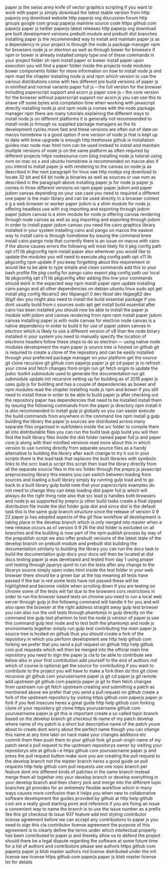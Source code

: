 paper js the swiss army knife of vector graphics scripting if you want to work with paper js simply download the latest stable version from http paperjs org download website http paperjs org discussion forum http groups google com group paperjs mainline source code https github com paperjs paper js twitter paperjs latest releases http paperjs org download pre built development versions prebuilt module and prebuilt dist branches installing paper js the recommended way to install and maintain paper js as a dependency in your project is through the node js package manager npm for browsers node js or electron as well as through bower for browsers if npm or bower is already installed simply type one of these commands in your project folder sh npm install paper or bower install paper upon execution you will find a paper folder inside the projects node modules bower components folder for more information on how to install node js and npm read the chapter installing node js and npm which version to use the various distributions come with two different pre build versions of paper js in minified and normal variants paper full js – the full version for the browser including paperscript support and acorn js paper core js – the core version for the browser without paperscript support nor acorn js you can use this to shave off some bytes and compilation time when working with javascript directly installing node js and npm node js comes with the node package manager npm there are many tutorials explaining the different ways to install node js on different platforms it is generally not recommended to install node js through os supplied package managers as the its development cycles move fast and these versions are often out of date on macos homebrew is a good option if one version of node js that is kept up to date with brew upgrade is enough http treehouse github io installation guides mac node mac html nvm can be used instead to install and maintain multiple versions of node js on the same platform as often required by different projects https nodesource com blog installing node js tutorial using nvm on mac os x and ubuntu homebrew is recommended on macos also if you intend to install paper js with rendering to the canvas on node js as described in the next paragraph for linux see http nodejs org download to locate 32 bit and 64 bit node js binaries as well as sources or use nvm as described in the paragraph above installing paper js for node js paper js comes in three different versions on npm paper paper jsdom and paper jsdom canvas depending on your use case you need to required a different one paper is the main library and can be used directly in a browser context e g a web browser or worker paper jsdom is a shim module for node js offering headless use with svg importing and exporting through jsdom paper jsdom canvas is a shim module for node js offering canvas rendering through node canvas as well as svg importing and exporting through jsdom in order to install paper jsdom canvas you need the cairo graphics library installed in your system installing cairo and pango on macos the easiest way to install cairo is through homebrew by issuing the command brew install cairo pango note that currently there is an issue on macos with cairo if the above causes errors the following will most likely fix it pkg config path opt x11 lib pkgconfig npm install paper also whenever you would like to update the modules you will need to execute pkg config path opt x11 lib pkgconfig npm update if you keep forgetting about this requirement or would like to be able to type simple and clean commands add this to your bash profile file pkg config for pango cairo export pkg config path usr local lib pkgconfig opt x11 lib pkgconfig after adding this line your commands should work in the expected way npm install paper npm update installing cairo pango and all other dependencies on debian ubuntu linux sudo apt get install pkg config libcairo2 dev libpango1 0 dev libssl dev libjpeg62 dev libgif dev you might also need to install the build essential package if you dont usually build from c sources sudo apt get install build essential after cairo has been installed you should now be able to install the paper js module with jsdom and canvas rendering from npm npm install paper jsdom canvas installing paper js with node canvas for electron node canvas is a native dependency in order to build it for use of paper jsdom canvas in electron which is likely to use a different version of v8 than the node binary installed in your system you need to manually specify the location of electrons headers follow these steps to do so electron — using native node modules development the main paper js source tree is hosted on github git is required to create a clone of the repository and can be easily installed through your preferred package manager on your platform get the source git clone recursive git github com paperjs paper js git cd paper js to refresh your clone and fetch changes from origin run git fetch origin to update the jsdoc toolkit submodule used to generate the documentation run git submodule update init recursive setting up for building as of 2016 paper js uses gulp js for building and has a couple of dependencies as bower and npm modules read the chapter installing node js npm and bower if you still need to install these in order to be able to build paper js after checking out the repository paper has dependencies that need to be installed install them by issuing the following commands from the paper js directory npm install it is also recommended to install gulp js globally so you can easier execute the build commands from anywhere in the command line npm install g gulp building the library the paper js sources are distributed across many separate files organised in subfolders inside the src folder to compile them all into distributable files you can run the build task gulp build you will then find the built library files inside the dist folder named paper full js and paper core js along with their minified versions read more about this in which version to use running directly from separate source files as a handy alternative to building the library after each change to try it out in your scripts there is the load task that replaces the built libraries with symbolic links to the scrc load js script this script then load the library directly from all the separate source files in the src folder through the prepro js javascript preprocessing library this means you can switch between loading from sources and loading a built library simply by running gulp load and to go back to a built library gulp build note that your paperscripts examples do not need to change they can keep loading dist paper full js which will always do the right thing note also that src load js handles both browsers and node js as supported by prepro js other build tasks create a final zipped distribution file inside the dist folder gulp dist and since dist is the default task this is the same gulp branch structure since the release of version 0 9 22 paper js has adopted aspects of the git flow workflow all development is taking place in the develop branch which is only merged into master when a new release occurs as of version 0 9 26 the dist folder is excluded on all branches and the building is now part of the npm publish process by way of the prepublish script we also offer prebuilt versions of the latest state of the develop branch on prebuilt module and prebuilt dist building the documentation similarly to building the library you can run the docs task to build the documentation gulp docs your docs will then be located at dist docs testing paper js was developed and tested from day 1 using proper unit testing through jquerys qunit to run the tests after any change to the librarys source simply open index html inside the test folder in your web browser there should be a green bar at the top meaning all tests have passed if the bar is red some tests have not passed these will be highlighted and become visible when scrolling down if you are testing on chrome some of the tests will fail due to the browsers cors restrictions in order to run the browser based tests on chrome you need to run a local web server through gulp js the following command will handle it for you and will also open the browser at the right address straight away gulp test browser you can also run the unit tests through phantomjs in gulp directly on the command line gulp test phantom to test the node js version of paper js use this command gulp test node and to test both the phantomjs and node js environments together simply run gulp test contributing the main paper js source tree is hosted on github thus you should create a fork of the repository in which you perform development see http help github com forking we prefer that you send a pull request on github http help github com pull requests which will then be merged into the official main line repository you need to sign the paper js cla to be able to contribute see below also in your first contribution add yourself to the end of authors md which of course is optional get the source for contributing if you want to contribute to the project you will have to make a fork then do this git clone recursive git github com yourusername paper js git cd paper js git remote add upstream git github com paperjs paper js git to then fetch changes from upstream run git fetch upstream creating and submitting a patch as mentioned above we prefer that you send a pull request on github create a fork of the upstream repository by visiting https github com paperjs paper js fork if you feel insecure heres a great guide http help github com forking clone of your repository git clone https yourusername github com yourusername paper js git this is important create a so called topic branch based on the develop branch git checkout tb name of my patch develop where name of my patch is a short but descriptive name of the patch youre about to create dont worry about the perfect name though you can change this name at any time later on hack make your changes additions etc commit them then push them to your github fork git push origin name of my patch send a pull request to the upstream repositorys owner by visiting your repositorys site at github i e https github com yourusername paper js and press the pull request button make sure you are creating the pull request to the develop branch not the master branch heres a good guide on pull requests http help github com pull requests use one topic branch per feature dont mix different kinds of patches in the same branch instead merge them all together into your develop branch or develop everything in your develop branch and then cherry pick and merge into the different topic branches git provides for an extremely flexible workflow which in many ways causes more confusion than it helps you when new to collaborative software development the guides provided by github at http help github com are a really good starting point and reference if you are fixing an issue a convenient way to name the branch is to use the issue number as a prefix like this git checkout tb issue 937 feature add text styling contributor license agreement before we can accept any contributions to paper js you need to sign this cla contributor license agreement the purpose of this agreement is to clearly define the terms under which intellectual property has been contributed to paper js and thereby allow us to defend the project should there be a legal dispute regarding the software at some future time for a list of authors and contributors please see authors https github com paperjs paper js blob master authors md license distributed under the mit license see license https github com paperjs paper js blob master license txt for details